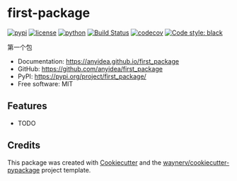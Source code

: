 # first-package


[![pypi](https://img.shields.io/pypi/v/first_package.svg)](https://pypi.org/project/first_package/)
[![license](https://img.shields.io/github/license/anyidea/first_package)](https://github.com/anyidea/first_package/blob/main/LICENSE)
[![python](https://img.shields.io/pypi/pyversions/first_package.svg)](https://pypi.org/project/first_package/)
[![Build Status](https://github.com/anyidea/first_package/actions/workflows/ci.yml/badge.svg)](https://github.com/anyidea/first_package/actions/workflows/ci.yml)
[![codecov](https://codecov.io/gh/anyidea/first_package/branch/main/graphs/badge.svg)](https://codecov.io/github/anyidea/first_package)
[![Code style: black](https://img.shields.io/badge/code%20style-black-000000.svg)](https://github.com/psf/black)




第一个包


* Documentation: <https://anyidea.github.io/first_package>
* GitHub: <https://github.com/anyidea/first_package>
* PyPI: <https://pypi.org/project/first_package/>
* Free software: MIT


## Features

* TODO

## Credits

This package was created with [Cookiecutter](https://github.com/audreyr/cookiecutter) and the [waynerv/cookiecutter-pypackage](https://github.com/waynerv/cookiecutter-pypackage) project template.
